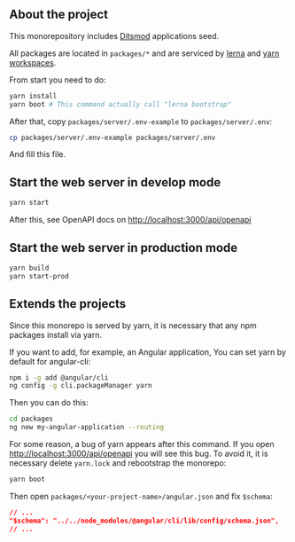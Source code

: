 ## About the project

This monorepository includes [Ditsmod](https://ditsmod.github.io/en/) applications seed.

All packages are located in `packages/*` and are serviced by [lerna](https://github.com/lerna/lerna) and [yarn workspaces](https://classic.yarnpkg.com/lang/en/docs/workspaces/).

From start you need to do:

```bash
yarn install
yarn boot # This command actually call "lerna bootstrap"
```

After that, copy `packages/server/.env-example` to `packages/server/.env`:

```bash
cp packages/server/.env-example packages/server/.env
```

And fill this file.

## Start the web server in develop mode

```bash
yarn start
```

After this, see OpenAPI docs on [http://localhost:3000/api/openapi](http://localhost:3000/api/openapi)

## Start the web server in production mode

```bash
yarn build
yarn start-prod
```

## Extends the projects

Since this monorepo is served by yarn, it is necessary that any npm packages install via yarn.

If you want to add, for example, an Angular application, You can set yarn by default for angular-cli:

```bash
npm i -g add @angular/cli
ng config -g cli.packageManager yarn
```

Then you can do this:

```bash
cd packages
ng new my-angular-application --routing
```

For some reason, a bug of yarn appears after this command. If you open [http://localhost:3000/api/openapi](http://localhost:3000/api/openapi) you will see this bug. To avoid it, it is necessary delete `yarn.lock` and rebootstrap the monorepo:

```bash
yarn boot
```

Then open `packages/<your-project-name>/angular.json` and fix `$schema`:

```json
// ...
"$schema": "../../node_modules/@angular/cli/lib/config/schema.json",
// ...
```
